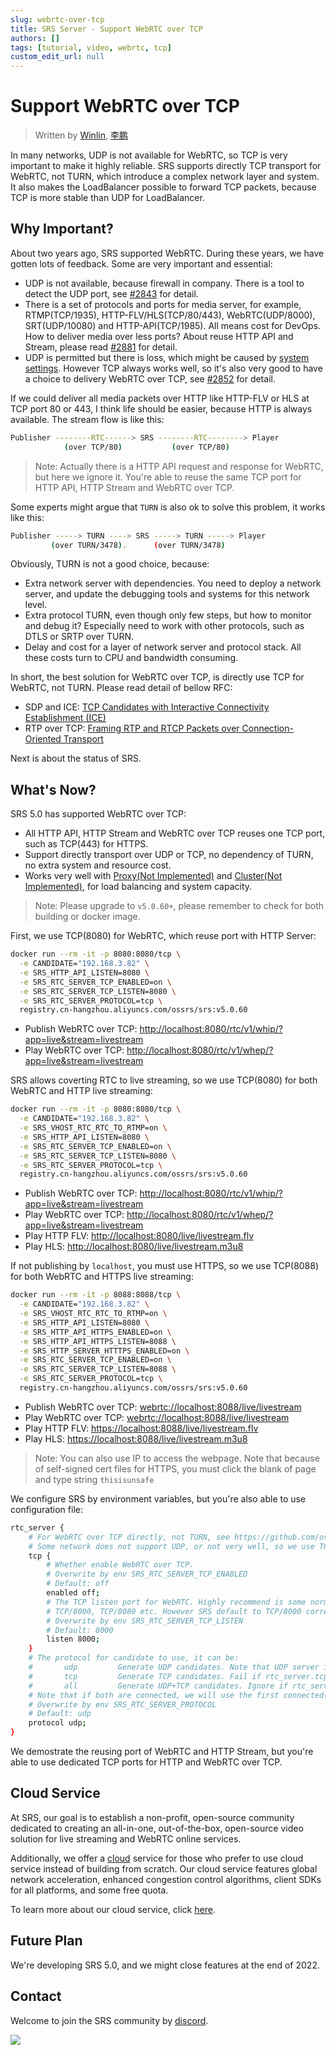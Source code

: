 ```yaml
---
slug: webrtc-over-tcp
title: SRS Server - Support WebRTC over TCP
authors: []
tags: [tutorial, video, webrtc, tcp]
custom_edit_url: null
---
```


# Support WebRTC over TCP

> Written by [Winlin](https://github.com/winlinvip), [李鹏](https://github.com/lipeng19811218)

In many networks, UDP is not available for WebRTC, so TCP is very important to make it highly reliable. SRS supports directly TCP transport for WebRTC, not TURN, which introduce a complex network layer and system. It also makes the LoadBalancer possible to forward TCP packets, because TCP is more stable than UDP for LoadBalancer.

<!--truncate-->

## Why Important?

About two years ago, SRS supported WebRTC. During these years, we have gotten lots of feedback. Some are very important and essential:

* UDP is not available, because firewall in company. There is a tool to detect the UDP port, see [#2843](https://github.com/ossrs/srs/issues/2843) for detail.
* There is a set of protocols and ports for media server, for example, RTMP(TCP/1935), HTTP-FLV/HLS(TCP/80/443), WebRTC(UDP/8000), SRT(UDP/10080) and HTTP-API(TCP/1985). All means cost for DevOps. How to deliver media over less ports? About reuse HTTP API and Stream, please read [#2881](https://github.com/ossrs/srs/issues/2881) for detail.
* UDP is permitted but there is loss, which might be caused by [system settings](https://www.jianshu.com/p/6d4a89359352). However TCP always works well, so it's also very good to have a choice to delivery WebRTC over TCP, see [#2852](https://github.com/ossrs/srs/issues/2852) for detail.

If we could deliver all media packets over HTTP like HTTP-FLV or HLS at TCP port 80 or 443, I think life should be easier, because HTTP is always available. The stream flow is like this:

```bash
Publisher --------RTC------> SRS --------RTC--------> Player
            (over TCP/80)           (over TCP/80)
```

> Note: Actually there is a HTTP API request and response for WebRTC, but here we ignore it. You're able to reuse the same TCP port for HTTP API, HTTP Stream and WebRTC over TCP.

Some experts might argue that `TURN` is also ok to solve this problem, it works like this:

```bash
Publisher -----> TURN ----> SRS -----> TURN -----> Player
         (over TURN/3478).      (over TURN/3478)
```

Obviously, TURN is not a good choice, because:

* Extra network server with dependencies. You need to deploy a network server, and update the debugging tools and systems for this network level.
* Extra protocol TURN, even though only few steps, but how to monitor and debug it? Especially need to work with other protocols, such as DTLS or SRTP over TURN.
* Delay and cost for a layer of network server and protocol stack. All these costs turn to CPU and bandwidth consuming.

In short, the best solution for WebRTC over TCP, is directly use TCP for WebRTC, not TURN. Please read detail of bellow RFC:

* SDP and ICE: [TCP Candidates with Interactive Connectivity Establishment (ICE)](https://www.rfc-editor.org/rfc/rfc6544)
* RTP over TCP: [Framing RTP and RTCP Packets over Connection-Oriented Transport](https://www.rfc-editor.org/rfc/rfc4571)

Next is about the status of SRS.

## What's Now?

SRS 5.0 has supported WebRTC over TCP:

* All HTTP API, HTTP Stream and WebRTC over TCP reuses one TCP port, such as TCP(443) for HTTPS.
* Support directly transport over UDP or TCP, no dependency of TURN, no extra system and resource cost.
* Works very well with [Proxy(Not Implemented)](https://github.com/ossrs/srs/issues/3138) and [Cluster(Not Implemented)](https://github.com/ossrs/srs/issues/2091), for load balancing and system capacity.

> Note: Please upgrade to `v5.0.60+`, please remember to check for both building or docker image.

First, we use TCP(8080) for WebRTC, which reuse port with HTTP Server:

```bash
docker run --rm -it -p 8080:8080/tcp \
  -e CANDIDATE="192.168.3.82" \
  -e SRS_HTTP_API_LISTEN=8080 \
  -e SRS_RTC_SERVER_TCP_ENABLED=on \
  -e SRS_RTC_SERVER_TCP_LISTEN=8080 \
  -e SRS_RTC_SERVER_PROTOCOL=tcp \
  registry.cn-hangzhou.aliyuncs.com/ossrs/srs:v5.0.60
```

* Publish WebRTC over TCP: [http://localhost:8080/rtc/v1/whip/?app=live&stream=livestream](http://localhost:8080/players/whip.html?autostart=true&api=8080)
* Play WebRTC over TCP: [http://localhost:8080/rtc/v1/whep/?app=live&stream=livestream](http://localhost:8080/players/whep.html?autostart=true&api=8080)

SRS allows coverting RTC to live streaming, so we use TCP(8080) for both WebRTC and HTTP live streaming:

```bash
docker run --rm -it -p 8080:8080/tcp \
  -e CANDIDATE="192.168.3.82" \
  -e SRS_VHOST_RTC_RTC_TO_RTMP=on \
  -e SRS_HTTP_API_LISTEN=8080 \
  -e SRS_RTC_SERVER_TCP_ENABLED=on \
  -e SRS_RTC_SERVER_TCP_LISTEN=8080 \
  -e SRS_RTC_SERVER_PROTOCOL=tcp \
  registry.cn-hangzhou.aliyuncs.com/ossrs/srs:v5.0.60
```

* Publish WebRTC over TCP: [http://localhost:8080/rtc/v1/whip/?app=live&stream=livestream](http://localhost:8080/players/whip.html?autostart=true&api=8080)
* Play WebRTC over TCP: [http://localhost:8080/rtc/v1/whep/?app=live&stream=livestream](http://localhost:8080/players/whep.html?autostart=true&api=8080)
* Play HTTP FLV: [http://localhost:8080/live/livestream.flv](http://localhost:8080/players/srs_player.html?autostart=true)
* Play HLS: [http://localhost:8080/live/livestream.m3u8](http://localhost:8080/players/srs_player.html?stream=livestream.m3u8&autostart=true)

If not publishing by `localhost`, you must use HTTPS, so we use TCP(8088) for both WebRTC and HTTPS live streaming:

```bash
docker run --rm -it -p 8088:8088/tcp \
  -e CANDIDATE="192.168.3.82" \
  -e SRS_VHOST_RTC_RTC_TO_RTMP=on \
  -e SRS_HTTP_API_LISTEN=8080 \
  -e SRS_HTTP_API_HTTPS_ENABLED=on \
  -e SRS_HTTP_API_HTTPS_LISTEN=8088 \
  -e SRS_HTTP_SERVER_HTTTPS_ENABLED=on \
  -e SRS_RTC_SERVER_TCP_ENABLED=on \
  -e SRS_RTC_SERVER_TCP_LISTEN=8088 \
  -e SRS_RTC_SERVER_PROTOCOL=tcp \
  registry.cn-hangzhou.aliyuncs.com/ossrs/srs:v5.0.60
```

* Publish WebRTC over TCP: [webrtc://localhost:8088/live/livestream](https://localhost:8088/players/rtc_publisher.html?api=8088&autostart=true)
* Play WebRTC over TCP: [webrtc://localhost:8088/live/livestream](https://localhost:8088/players/rtc_player.html?api=8088&autostart=true)
* Play HTTP FLV: [https://localhost:8088/live/livestream.flv](https://localhost:8088/players/srs_player.html?schema=https&port=8088&autostart=true)
* Play HLS: [https://localhost:8088/live/livestream.m3u8](https://localhost:8088/players/srs_player.html?schema=https&port=8088&stream=livestream.m3u8&autostart=true)

> Note: You can also use IP to access the webpage. Note that because of self-signed cert files for HTTPS, you must click the blank of page and type string `thisisunsafe`

We configure SRS by environment variables, but you're also able to use configuration file:

```bash
rtc_server {
    # For WebRTC over TCP directly, not TURN, see https://github.com/ossrs/srs/issues/2852
    # Some network does not support UDP, or not very well, so we use TCP like HTTP/80 port for firewall traversing.
    tcp {
        # Whether enable WebRTC over TCP.
        # Overwrite by env SRS_RTC_SERVER_TCP_ENABLED
        # Default: off
        enabled off;
        # The TCP listen port for WebRTC. Highly recommend is some normally used ports, such as TCP/80, TCP/443,
        # TCP/8000, TCP/8080 etc. However SRS default to TCP/8000 corresponding to UDP/8000.
        # Overwrite by env SRS_RTC_SERVER_TCP_LISTEN
        # Default: 8000
        listen 8000;
    }
    # The protocol for candidate to use, it can be:
    #       udp         Generate UDP candidates. Note that UDP server is always enabled for WebRTC.
    #       tcp         Generate TCP candidates. Fail if rtc_server.tcp(WebRTC over TCP) is disabled.
    #       all         Generate UDP+TCP candidates. Ignore if rtc_server.tcp(WebRTC over TCP) is disabled.
    # Note that if both are connected, we will use the first connected(DTLS done) one.
    # Overwrite by env SRS_RTC_SERVER_PROTOCOL
    # Default: udp
    protocol udp;
}
```

We demostrate the reusing port of WebRTC and HTTP Stream, but you're able to use dedicated TCP ports for HTTP and WebRTC over TCP.

## Cloud Service

At SRS, our goal is to establish a non-profit, open-source community dedicated to creating an all-in-one, 
out-of-the-box, open-source video solution for live streaming and WebRTC online services.

Additionally, we offer a [cloud](/cloud) service for those who prefer to use cloud service instead of building from 
scratch. Our cloud service features global network acceleration, enhanced congestion control algorithms, 
client SDKs for all platforms, and some free quota.

To learn more about our cloud service, click [here](/cloud).

## Future Plan

We're developing SRS 5.0, and we might close features at the end of 2022.

## Contact

Welcome to join the SRS community by [discord](https://discord.gg/yZ4BnPmHAd).

![](https://ossrs.io/gif/v1/sls.gif?site=ossrs.io&path=/lts/blog-en/2022-09-05-WebRTC-Over-TCP)

